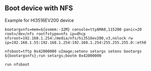 Boot device with NFS
--------------------

Example for HI3516EV200 device

```
bootargsnfs=mem=${osmem:-32M} console=ttyAMA0,115200 panic=20 root=/dev/nfs rootfstype=nfs ip=dhcp nfsroot=192.168.1.254:/media/nfs/hi3516ev200,v3,nolock rw ip=192.168.1.55:192.168.1.254:192.168.1.254:255.255.255.0::eth0

nfsboot=tftp 0x42000000 uImage;setenv setargs setenv bootargs ${bootargsnfs};run setargs;bootm 0x42000000

run nfsboot
```
